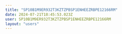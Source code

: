 ```yaml
---
title: "SP10B1M9ER932T3KZTZPBSP1ENHEEZRBPE12166RM"
date: 2024-07-21T18:45:53.023Z
user: SP10B1M9ER932T3KZTZPBSP1ENHEEZRBPE12166RM
layout: "users"
---
```

    